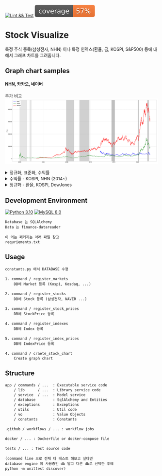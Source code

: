 [![Lint && Test](https://github.com/sanggi-wjg/stock_visualize/actions/workflows/lint_and_test.yml/badge.svg)](https://github.com/sanggi-wjg/stock_visualize/actions/workflows/lint_and_test.yml)
![Coverage](coverage.svg)

# Stock Visualize
특정 주식 종목(삼성전자, NHN) 이나 특정 인덱스(환율, 금, KOSPI, S&P500) 등에 대해서
그래프 차트를 그려줍니다.

## Graph chart samples
#### NHN, 카카오, 네이버 
주가 비교
![1](docs/.images/1.png)

<details>
<summary>정규화, 표준화, 수익률</summary>

정규화
![](docs/.images/2.png)

표준화
![](docs/.images/3.png)

수익률
![](docs/.images/4.png)
</details>


<details>
한결같은 NHN ^^
<summary>수익률 - KOSPI, NHN (2014~) </summary>

![](docs/.images/earn_1.png)
</details>

<details>
<summary>정규화 - 환율, KOSPI, DowJones</summary>
환율과 KOSPI 지수는 반 상관관계 가짐   <br>
KOSPI 와 DowJones 는 상관관계를 가지나 외부요인으로 아닌 경우도 있음

2010~
![](docs/.images/5.png)
![](docs/.images/6.png)
![](docs/.images/7.png)
</details>


## Development Environment
[![Python 3.10](https://img.shields.io/badge/Python-3.10-blue.svg)](https://www.python.org/downloads/release/python-3102/)
[![MySQL 8.0](https://img.shields.io/badge/MySQL-8.0-blue.svg)]()

```shell
Database 는 SQLAlchemy
Data 는 finance-datareader

이 외는 패키지는 아래 파일 참고
requriements.txt
```

## Usage
```shell
constants.py 에서 DATABASE 수정

1. command / register_markets  
    DB에 Market 등록 (Kospi, Kosdaq, ...)

2. command / register_stocks  
    DB에 Stock 등록 (삼성전자, NAVER ...)   

3. command / register_stock_prices
    DB에 StockPrice 등록

4. command / register_indexes
    DB에 Index 등록
    
5. command / register_index_prices
    DB에 IndexPrice 등록
    
4. command / craete_stock_chart
    Create graph chart
```


## Structure
```shell
app / commands / ...  : Executable service code
    / lib      / ...  : Library service code 
    / service  / ...  : Model service
    / database        : SqlAlchemy and Entities
    / exceptions      : Exceptions
    / utils           : Util code
    / vo              : Value Objects
    / constants       : Constants
    
.github / workflows / ... : workflow jobs 

docker / ... : Dockerfile or docker-compose file 

tests / ... : Test source code

(command line 으로 전체 다 테스트 해보고 싶다면
database engine 이 사용중인 db 말고 다른 db로 선택한 후에 
python -m unittest discover)
```
